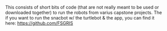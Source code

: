 This consists of short bits of code (that are not really meant to be used or downloaded together) to run the robots from varius capstone projects.
The if you want to run the snacbot w/ the turtlebot & the app, you can find it here: https://github.com/FSGRIS
